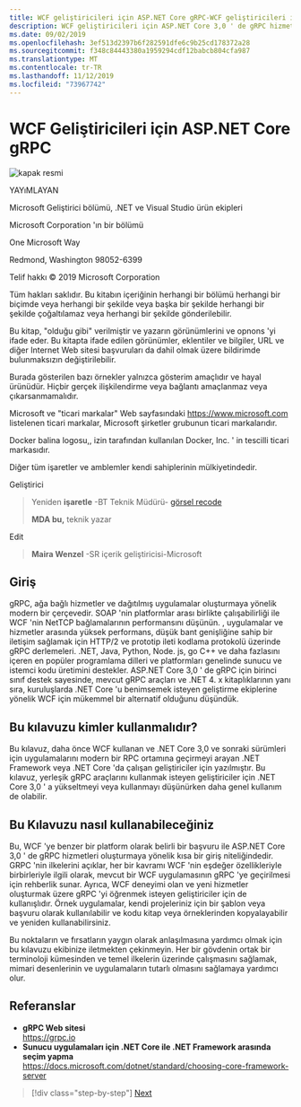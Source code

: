 ```yaml
---
title: WCF geliştiricileri için ASP.NET Core gRPC-WCF geliştiricileri için gRPC
description: WCF geliştiricileri için ASP.NET Core 3,0 ' de gRPC hizmetleri oluşturmaya giriş
ms.date: 09/02/2019
ms.openlocfilehash: 3ef513d2397b6f282591dfe6c9b25cd178372a28
ms.sourcegitcommit: f348c84443380a1959294cdf12babcb804cfa987
ms.translationtype: MT
ms.contentlocale: tr-TR
ms.lasthandoff: 11/12/2019
ms.locfileid: "73967742"
---
```

# <a name="aspnet-core-grpc-for-wcf-developers"></a>WCF Geliştiricileri için ASP.NET Core gRPC

![kapak resmi](./media/cover.png)

YAYıMLAYAN

Microsoft Geliştirici bölümü, .NET ve Visual Studio ürün ekipleri

Microsoft Corporation 'ın bir bölümü

One Microsoft Way

Redmond, Washington 98052-6399

Telif hakkı © 2019 Microsoft Corporation

Tüm hakları saklıdır. Bu kitabın içeriğinin herhangi bir bölümü herhangi bir biçimde veya herhangi bir şekilde veya başka bir şekilde herhangi bir şekilde çoğaltılamaz veya herhangi bir şekilde gönderilebilir.

Bu kitap, "olduğu gibi" verilmiştir ve yazarın görünümlerini ve opnons 'yi ifade eder. Bu kitapta ifade edilen görünümler, eklentiler ve bilgiler, URL ve diğer Internet Web sitesi başvuruları da dahil olmak üzere bildirimde bulunmaksızın değiştirilebilir.

Burada gösterilen bazı örnekler yalnızca gösterim amaçlıdır ve hayal ürünüdür. Hiçbir gerçek ilişkilendirme veya bağlantı amaçlanmaz veya çıkarsanmamalıdır.

Microsoft ve "ticari markalar" Web sayfasındaki https://www.microsoft.com listelenen ticari markalar, Microsoft şirketler grubunun ticari markalarıdır.

Docker balina logosu,, izin tarafından kullanılan Docker, Inc. ' in tescilli ticari markasıdır.

Diğer tüm işaretler ve amblemler kendi sahiplerinin mülkiyetindedir.

Geliştirici

> Yeniden **işaretle** -BT Teknik Müdürü- [görsel recode](https://visualrecode.com)
>
> **MDA bu,** teknik yazar

Edit

> **Maira Wenzel** -SR içerik geliştiricisi-Microsoft

## <a name="introduction"></a>Giriş

gRPC, ağa bağlı hizmetler ve dağıtılmış uygulamalar oluşturmaya yönelik modern bir çerçevedir. SOAP 'nin platformlar arası birlikte çalışabilirliği ile WCF 'nin NetTCP bağlamalarının performansını düşünün. , uygulamalar ve hizmetler arasında yüksek performans, düşük bant genişliğine sahip bir iletişim sağlamak için HTTP/2 ve prototip ileti kodlama protokolü üzerinde gRPC derlemeleri. .NET, Java, Python, Node. js, go C++ ve daha fazlasını içeren en popüler programlama dilleri ve platformları genelinde sunucu ve istemci kodu üretimini destekler. ASP.NET Core 3,0 ' de gRPC için birinci sınıf destek sayesinde, mevcut gRPC araçları ve .NET 4. x kitaplıklarının yanı sıra, kuruluşlarda .NET Core 'u benimsemek isteyen geliştirme ekiplerine yönelik WCF için mükemmel bir alternatif olduğunu düşündük.

## <a name="who-should-use-this-guide"></a>Bu kılavuzu kimler kullanmalıdır?

Bu kılavuz, daha önce WCF kullanan ve .NET Core 3,0 ve sonraki sürümleri için uygulamalarını modern bir RPC ortamına geçirmeyi arayan .NET Framework veya .NET Core 'da çalışan geliştiriciler için yazılmıştır. Bu kılavuz, yerleşik gRPC araçlarını kullanmak isteyen geliştiriciler için .NET Core 3,0 ' a yükseltmeyi veya kullanmayı düşünürken daha genel kullanım de olabilir.

## <a name="how-you-can-use-this-guide"></a>Bu Kılavuzu nasıl kullanabileceğiniz

Bu, WCF 'ye benzer bir platform olarak belirli bir başvuru ile ASP.NET Core 3,0 ' de gRPC hizmetleri oluşturmaya yönelik kısa bir giriş niteliğindedir. GRPC 'nin ilkelerini açıklar, her bir kavramı WCF 'nin eşdeğer özellikleriyle birbirleriyle ilgili olarak, mevcut bir WCF uygulamasının gRPC 'ye geçirilmesi için rehberlik sunar. Ayrıca, WCF deneyimi olan ve yeni hizmetler oluşturmak üzere gRPC 'yi öğrenmek isteyen geliştiriciler için de kullanışlıdır. Örnek uygulamalar, kendi projeleriniz için bir şablon veya başvuru olarak kullanılabilir ve kodu kitap veya örneklerinden kopyalayabilir ve yeniden kullanabilirsiniz.

Bu noktaların ve fırsatların yaygın olarak anlaşılmasına yardımcı olmak için bu kılavuzu ekibinize iletmekten çekinmeyin. Her bir gövdenin ortak bir terminoloji kümesinden ve temel ilkelerin üzerinde çalışmasını sağlamak, mimari desenlerinin ve uygulamaların tutarlı olmasını sağlamaya yardımcı olur.

## <a name="references"></a>Referanslar

- **gRPC Web sitesi**  
  <https://grpc.io>
- **Sunucu uygulamaları için .NET Core ile .NET Framework arasında seçim yapma**  
  <https://docs.microsoft.com/dotnet/standard/choosing-core-framework-server>

>[!div class="step-by-step"]
>[Next](introduction.md)
